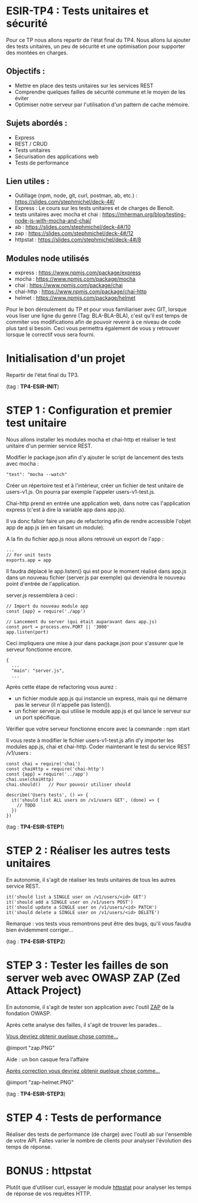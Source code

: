 # ESIR-TP4 : Tests unitaires et sécurité

Pour ce TP nous allons repartir de l'état final du TP4.
Nous allons lui ajouter des tests unitaires, un peu de sécurité et une optimisation pour supporter des montées en charges.

## Objectifs :

- Mettre en place des tests unitaires sur les services REST
- Comprendre quelques failles de sécurité commune et le moyen de les éviter
- Optimiser notre serveur par l'utilisation d'un pattern de cache mémoire.

## Sujets abordés :

- Express
- REST / CRUD
- Tests unitaires
- Sécurisation des applications web
- Tests de performance

## Lien utiles :

- Outillage (npm, node, git, curl, postman, ab, etc.) : https://slides.com/stephmichel/deck-4#/
- Express : Le cours sur les tests unitaires et de charges de Benoît.
- tests unitaires avec mocha et chai : https://mherman.org/blog/testing-node-js-with-mocha-and-chai/
- ab : https://slides.com/stephmichel/deck-4#/10
- zap : https://slides.com/stephmichel/deck-4#/12
- httpstat : https://slides.com/stephmichel/deck-4#/8

## Modules node utilisés

- express : https://www.npmjs.com/package/express
- mocha : https://www.npmjs.com/package/mocha
- chai : https://www.npmjs.com/package/chai
- chai-http : https://www.npmjs.com/package/chai-http
- helmet : https://www.npmjs.com/package/helmet

Pour le bon déroulement du TP et pour vous familiariser avec GIT, lorsque vous liser une ligne du genre (Tag: BLA-BLA-BLA),
c'est qu'il est temps de commiter vos modifications afin de pouvoir revenir à ce niveau de code plus tard si besoin.
Ceci vous permettra également de vous y retrouver lorsque le correctif vous sera fourni.

# Initialisation d'un projet

Repartir de l'état final du TP3.

(tag : **TP4-ESIR-INIT**)

# STEP 1 : Configuration et premier test unitaire

Nous allons installer les modules mocha et chai-http et réaliser le test unitaire d'un permier service REST.

Modifier le package.json afin d'y ajouter le script de lancement des tests avec mocha :

    "test": "mocha --watch"

Créer un répertoire test et à l'intérieur, créer un fichier de test unitaire de users-v1.js. On pourra par exemple l'appeler users-v1-test.js.

Chai-http prend en entrée une application web, dans notre cas l'application express (c'est à dire la variable app dans app.js).

Il va donc falloir faire un peu de refactoring afin de rendre accessible l'objet app de app.js (en en faisant un module).

A la fin du fichier app.js nous allons retrouvé un export de l'app :

    ...
    // For unit tests
    exports.app = app

Il faudra déplacé le app.listen() qui est pour le moment réalisé dans app.js dans un nouveau fichier (server.js par exemple) qui deviendra le nouveau point d'entrée de l'application.

server.js ressemblera à ceci :

    // Import du nouveau module app
    const {app} = require('./app')

    // Lancement du server (qui était auparavant dans app.js)
    const port = process.env.PORT || '3000'
    app.listen(port)

Ceci impliquera une mise à jour dans package.json pour s'assurer que le serveur fonctionne encore.

    {
      ...
      "main": "server.js",
      ...

Après cette étape de refactoring vous aurez :

- un fichier module app.js qui instancie un express, mais qui ne démarre pas le serveur (il n'appelle pas listen()).
- un fichier server.js qui utilise le module app.js et qui lance le serveur sur un port spécifique.

Vérifier que votre serveur fonctionne encore avec la commande : npm start

Il vous reste à modifier le fichier users-v1-test.js afin d'y importer les modules app.js, chai et chai-http.
Coder maintenant le test du service REST /v1/users :

    const chai = require('chai')
    const chaiHttp = require('chai-http')
    const {app} = require('../app')
    chai.use(chaiHttp)
    chai.should()   // Pour pouvoir utiliser should

    describe('Users tests', () => {
      it('should list ALL users on /v1/users GET', (done) => {
        // TODO
      })
    })

(tag : **TP4-ESIR-STEP1**)

# STEP 2 : Réaliser les autres tests unitaires

En autonomie, il s'agit de réaliser les tests unitaires de tous les autres service REST.

    it('should list a SINGLE user on /v1/users/<id> GET')
    it('should add a SINGLE user on /v1/users POST')
    it('should update a SINGLE user on /v1/users/<id> PATCH')
    it('should delete a SINGLE user on /v1/users/<id> DELETE')

Remarque : vos tests vous remontrons peut être des bugs, qu'il vous faudra bien évidemment corriger...

(tag : **TP4-ESIR-STEP2**)

# STEP 3 : Tester les failles de son server web avec OWASP ZAP (Zed Attack Project)

En autonomie, il s'agit de tester son application avec l'outil [ZAP](https://slides.com/stephmichel/deck-4#/13) de la fondation OWASP.

Après cette analyse des failles, il s'agit de trouver les parades...

[Vous devriez obtenir quelque chose comme...](zap.PNG)

@import "zap.PNG"

Aide : un bon casque fera l'affaire

[Après correction vous devriez obtenir quelque chose comme...](zap-helmet.PNG)

@import "zap-helmet.PNG"

(tag : **TP4-ESIR-STEP3**)

# STEP 4 : Tests de performance

Réaliser des tests de performance (de charge) avec l'outil ab sur l'ensemble de votre API. Faites varier le nombre de clients pour analyser l'évolution des temps de réponse.

# BONUS : httpstat

Plutôt que d'utiliser curl, essayer le module [httpstat](https://slides.com/stephmichel/deck-4#/8) pour analyser les temps de réponse de vos requêtes HTTP.
